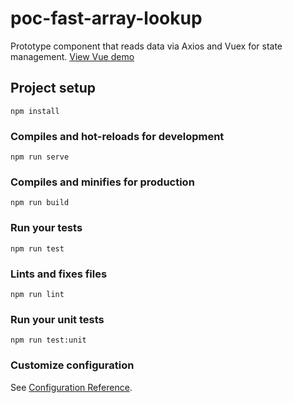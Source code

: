 # poc-fast-array-lookup
Prototype component that reads data via Axios and Vuex for state management. 
<a href="https://journeysoft.com/dist/vfunpractice/#/">View Vue demo</a>

## Project setup
```
npm install
```

### Compiles and hot-reloads for development
```
npm run serve
```

### Compiles and minifies for production
```
npm run build
```

### Run your tests
```
npm run test
```

### Lints and fixes files
```
npm run lint
```

### Run your unit tests
```
npm run test:unit
```

### Customize configuration
See [Configuration Reference](https://cli.vuejs.org/config/).
